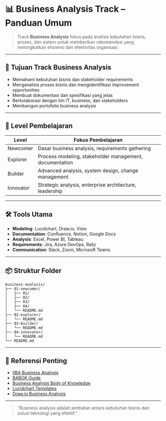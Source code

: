 # 📊 Business Analysis Track – Panduan Umum

> Track **Business Analysis** fokus pada analisis kebutuhan bisnis, proses, dan sistem untuk memberikan rekomendasi yang meningkatkan efisiensi dan efektivitas organisasi.

---

## 🎯 Tujuan Track Business Analysis

- Memahami kebutuhan bisnis dan stakeholder requirements
- Menganalisis proses bisnis dan mengidentifikasi improvement opportunities
- Membuat dokumentasi dan spesifikasi yang jelas
- Berkolaborasi dengan tim IT, business, dan stakeholders
- Membangun portofolio business analysis

---

## 🧭 Level Pembelajaran

| Level     | Fokus Pembelajaran                                   |
| --------- | ---------------------------------------------------- |
| Newcomer  | Dasar business analysis, requirements gathering      |
| Explorer  | Process modeling, stakeholder management, documentation|
| Builder   | Advanced analysis, system design, change management  |
| Innovator | Strategic analysis, enterprise architecture, leadership|

---

## 🛠 Tools Utama

- **Modeling**: Lucidchart, Draw.io, Visio
- **Documentation**: Confluence, Notion, Google Docs
- **Analysis**: Excel, Power BI, Tableau
- **Requirements**: Jira, Azure DevOps, Rally
- **Communication**: Slack, Zoom, Microsoft Teams

---

## 📦 Struktur Folder

```
business-analysis/
├── 01-newcomer/
│   ├── 01/
│   ├── 02/
│   ├── 03/
│   ├── 04/
│   └── README.md
├── 02-explorer/
│   └── README.md
├── 03-builder/
│   └── README.md
├── 04-innovator/
│   └── README.md
└── README.md
```

---

## 🔗 Referensi Penting

- [IIBA Business Analysis](https://www.iiba.org/)
- [BABOK Guide](https://www.iiba.org/babok-guide/)
- [Business Analysis Body of Knowledge](https://www.iiba.org/babok-guide/)
- [Lucidchart Templates](https://www.lucidchart.com/pages/templates)
- [Draw.io Business Analysis](https://app.diagrams.net/)

---

> "Business analysis adalah jembatan antara kebutuhan bisnis dan solusi teknologi yang efektif." 